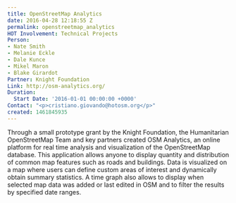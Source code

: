 ```yaml
---
title: OpenStreetMap Analytics
date: 2016-04-28 12:18:55 Z
permalink: openstreetmap_analytics
HOT Involvement: Technical Projects
Person:
- Nate Smith
- Melanie Eckle
- Dale Kunce
- Mikel Maron
- Blake Girardot
Partner: Knight Foundation
Link: http://osm-analytics.org/
Duration:
  Start Date: '2016-01-01 00:00:00 +0000'
Contact: "<p>cristiano.giovando@hotosm.org</p>"
created: 1461845935
---
```


<p>Through a small prototype grant by the Knight Foundation, the Humanitarian OpenStreetMap Team and key partners created OSM Analytics, an online platform for real time analysis and visualization of the OpenStreetMap database. This application allows anyone to display quantity and distribution of common map features such as roads and buildings. Data is visualized on a map where users can define custom areas of interest and dynamically obtain summary statistics. A time graph also allows to display when selected map data was added or last edited in OSM and to filter the results by specified date ranges.</p>

